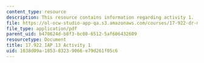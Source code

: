 ```yaml
---
content_type: resource
description: This resource contains information regarding activity 1.
file: https://ol-ocw-studio-app-qa.s3.amazonaws.com/courses/17-922-dr-martin-luther-king-jr-iap-design-seminar-january-iap-2013/1038d09a185383239066e79d261f05c6_MIT17_922IAP13_Activity1.pdf
file_type: application/pdf
parent_uid: b478624d-b8f3-bc08-6512-5af606432609
resourcetype: Document
title: 17.922 IAP 13 Activity 1
uid: 1038d09a-1853-8323-9066-e79d261f05c6
---
```

